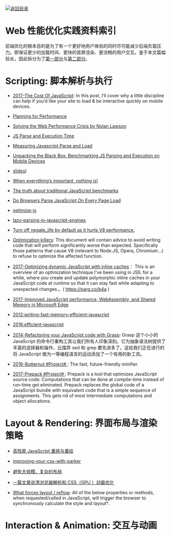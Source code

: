 [![返回目录](https://parg.co/UGo)](https://parg.co/b4z)

# Web 性能优化实践资料索引

前端优化的根本目的是为了有一个更好地用户体验的同时尽可能减少后端负载压力。即保证更少的加载时间、更快的首屏渲染、更流畅的用户交互。鉴于本文篇幅较长，因此拆分为了[第一部分](.Web-Performance-Reference.md)与[第二部分](./Web-Performance-Reference.2.md)。

# Scripting: 脚本解析与执行

* [2017-The Cost Of JavaScript](https://parg.co/UEm): In this post, I’ll cover why a little discipline can help if you’d like your site to load & be interactive quickly on mobile devices.

* [Planning for Performance](https://www.youtube.com/watch?v=RWLzUnESylc)

* [Solving the Web Performance Crisis by Nolan Lawson](https://twitter.com/MSEdgeDev/status/819985530775404544)

* [JS Parse and Execution Time](https://timkadlec.com/2014/09/js-parse-and-execution-time/)

* [Measuring Javascript Parse and Load](http://carlos.bueno.org/2010/02/measuring-javascript-parse-and-load.html)

* [Unpacking the Black Box: Benchmarking JS Parsing and Execution on Mobile Devices](https://www.safaribooksonline.com/library/view/velocity-conference-new/9781491900406/part78.html)

- [slides](https://speakerdeck.com/desp/unpacking-the-black-box-benchmarking-js-parsing-and-execution-on-mobile-devices))

* [When everything’s important, nothing is!](https://aerotwist.com/blog/when-everything-is-important-nothing-is/)

* [The truth about traditional JavaScript benchmarks](http://benediktmeurer.de/2016/12/16/the-truth-about-traditional-javascript-benchmarks/)

* [Do Browsers Parse JavaScript On Every Page Load](http://stackoverflow.com/questions/1096907/do-browsers-parse-javascript-on-every-page-load/)

* [optimize-js](https://github.com/nolanlawson/optimize-js)

* [lazy-parsing-in-javascript-engines](https://ariya.io/2012/07/lazy-parsing-in-javascript-engines)

* [Turn off negate_iife by default as it hurts V8 performance.](https://github.com/mishoo/UglifyJS2/issues/886)

- [Optimization killers](https://github.com/petkaantonov/bluebird/wiki/Optimization-killers): This document will contain advice to avoid writing code that will perform significantly worse than expected. Specifically those patterns that cause V8 (relevant to Node.JS, Opera, Chromium...) to refuse to optimize the affected function.

- [2017-Optimizing dynamic JavaScript with inline caches](https://parg.co/b4a)： This is an overview of an optimization technique I've been using in JSIL for a while, where you create and update polymorphic inline caches in your JavaScript code at runtime so that it can stay fast while adapting to unexpected changes.。( https://parg.co/b4a )

- [2017-Improved JavaScript performance, WebAssembly, and Shared Memory in Microsoft Edge](https://parg.co/bfk)

* [2012:writing-fast-memory-efficient-javascript](https://www.smashingmagazine.com/2012/11/writing-fast-memory-efficient-javascript/)

* [2016:efficient-javascript](https://medium.com/@xilefmai/efficient-javascript-14a11651d563#.i6494k3bl)

* [2014-Refactoring your JavaScript code with Grasp](http://www.graspjs.com/blog/2014/01/07/refactoring-javascript-with-grasp): Grasp 这个小小的 JavaScript 的命令行重构工具让我们所有人印象深刻。它为抽象语法树提供了丰富的选择器和操作，比摆弄 sed 和 grep 要先进多了。这给我们正在进行的将 JavaScript 做为一等编程语言的运动添加了一个有用的新工具。

* [2016-Butternut #Project# ](https://github.com/Rich-Harris/butternut): The fast, future-friendly minifier.

* [2017-Prepack #Project# ](https://prepack.io/): Prepack is a tool that optimizes JavaScript source code: Computations that can be done at compile-time instead of run-time get eliminated. Prepack replaces the global code of a JavaScript bundle with equivalent code that is a simple sequence of assignments. This gets rid of most intermediate computations and object allocations.

# Layout & Rendering: 界面布局与渲染策略

* [高性能 JavaScript 重排与重绘](http://www.cnblogs.com/zichi/p/4720000.html)

* [improving-your-css-with-parker](http://csswizardry.com/2016/06/improving-your-css-with-parker/)

* [避免大规模、复杂的布局](https://developers.google.com/web/fundamentals/performance/rendering/?hl=zh-cn)

- [一篇文章说清浏览器解析和 CSS（GPU ）动画优化](https://segmentfault.com/a/1190000008015671)

- [What forces layout / reflow](https://gist.github.com/paulirish/5d52fb081b3570c81e3a): All of the below properties or methods, when requested/called in JavaScript, will trigger the browser to synchronously calculate the style and layout\*.

# Interaction & Animation: 交互与动画
